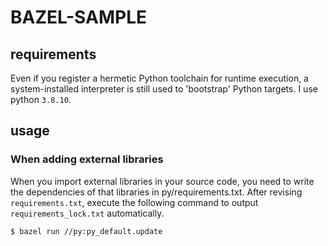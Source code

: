 # BAZEL-SAMPLE

## requirements

Even if you register a hermetic Python toolchain for runtime execution, a system-installed interpreter is still used to 'bootstrap' Python targets.
I use python `3.8.10`.

## usage

### When adding external libraries

When you import external libraries in your source code, you need to write the dependencies of that libraries in py/requirements.txt.
After revising `requirements.txt`, execute the following command to output `requirements_lock.txt` automatically.

```
$ bazel run //py:py_default.update
```
